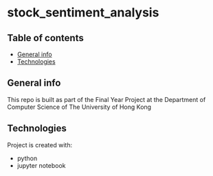 # stock_sentiment_analysis
## Table of contents
* [General info](#general-info)
* [Technologies](#technologies)

## General info
This repo is built as part of the Final Year Project at the Department of Computer Science of The University of Hong Kong
	
## Technologies
Project is created with:
- python
- jupyter notebook
